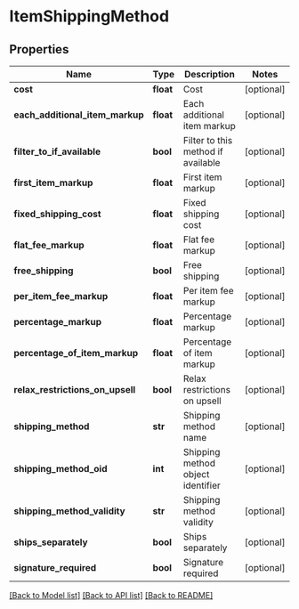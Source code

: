 # ItemShippingMethod

## Properties
Name | Type | Description | Notes
------------ | ------------- | ------------- | -------------
**cost** | **float** | Cost | [optional] 
**each_additional_item_markup** | **float** | Each additional item markup | [optional] 
**filter_to_if_available** | **bool** | Filter to this method if available | [optional] 
**first_item_markup** | **float** | First item markup | [optional] 
**fixed_shipping_cost** | **float** | Fixed shipping cost | [optional] 
**flat_fee_markup** | **float** | Flat fee markup | [optional] 
**free_shipping** | **bool** | Free shipping | [optional] 
**per_item_fee_markup** | **float** | Per item fee markup | [optional] 
**percentage_markup** | **float** | Percentage markup | [optional] 
**percentage_of_item_markup** | **float** | Percentage of item markup | [optional] 
**relax_restrictions_on_upsell** | **bool** | Relax restrictions on upsell | [optional] 
**shipping_method** | **str** | Shipping method name | [optional] 
**shipping_method_oid** | **int** | Shipping method object identifier | [optional] 
**shipping_method_validity** | **str** | Shipping method validity | [optional] 
**ships_separately** | **bool** | Ships separately | [optional] 
**signature_required** | **bool** | Signature required | [optional] 

[[Back to Model list]](../README.md#documentation-for-models) [[Back to API list]](../README.md#documentation-for-api-endpoints) [[Back to README]](../README.md)


